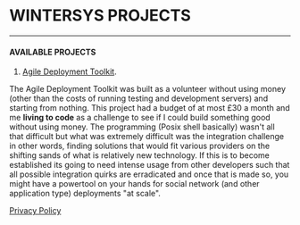 # WINTERSYS PROJECTS
--------------------

#### AVAILABLE PROJECTS

1. [Agile Deployment Toolkit](<Agile Deployment Toolkit/ADT.md>).

The Agile Deployment Toolkit was built as a volunteer without using money (other than the costs of running testing and development servers) and starting from nothing. This project had a budget of at most £30 a month and me **living to code** as a challenge to see if I could build something good without using money. The programming (Posix shell basically) wasn't all that difficult but what was extremely difficult was the integration challenge in other words, finding solutions that would fit various providers on the shifting sands of what is relatively new technology. If this is to become established its going to need intense usage from other developers such that all possible integration quirks are erradicated and once that is made so, you might have a powertool on your hands for social network (and other application type) deployments "at scale". 





[Privacy Policy](https://www.freeprivacypolicy.com/live/24a200af-0b6d-4be5-8bd0-6022ab80ba59)
